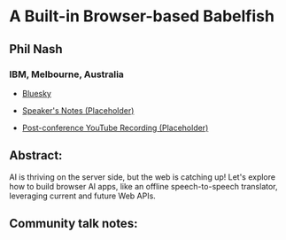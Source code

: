 # A Built-in Browser-based Babelfish 

## Phil Nash
### IBM, Melbourne, Australia 
- [Bluesky](https://bsky.app/profile/philna.sh) 

- [Speaker's Notes (Placeholder)]()
- [Post-conference YouTube Recording (Placeholder)]()
## Abstract: 

AI is thriving on the server side, but the web is catching up! Let's explore how to build browser AI apps, like an offline speech-to-speech translator, leveraging current and future Web APIs.
## Community talk notes: 